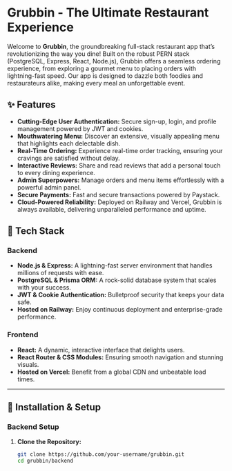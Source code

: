 # Grubbin - The Ultimate Restaurant Experience

Welcome to **Grubbin**, the groundbreaking full-stack restaurant app that’s revolutionizing the way you dine! Built on the robust PERN stack (PostgreSQL, Express, React, Node.js), Grubbin offers a seamless ordering experience, from exploring a gourmet menu to placing orders with lightning-fast speed. Our app is designed to dazzle both foodies and restaurateurs alike, making every meal an unforgettable event.

## ✨ Features

- **Cutting-Edge User Authentication:** Secure sign-up, login, and profile management powered by JWT and cookies.
- **Mouthwatering Menu:** Discover an extensive, visually appealing menu that highlights each delectable dish.
- **Real-Time Ordering:** Experience real-time order tracking, ensuring your cravings are satisfied without delay.
- **Interactive Reviews:** Share and read reviews that add a personal touch to every dining experience.
- **Admin Superpowers:** Manage orders and menu items effortlessly with a powerful admin panel.
- **Secure Payments:** Fast and secure transactions powered by Paystack.
- **Cloud-Powered Reliability:** Deployed on Railway and Vercel, Grubbin is always available, delivering unparalleled performance and uptime.

## 🚀 Tech Stack

### **Backend**
- **Node.js & Express:** A lightning-fast server environment that handles millions of requests with ease.
- **PostgreSQL & Prisma ORM:** A rock-solid database system that scales with your success.
- **JWT & Cookie Authentication:** Bulletproof security that keeps your data safe.
- **Hosted on Railway:** Enjoy continuous deployment and enterprise-grade performance.

### **Frontend**
- **React:** A dynamic, interactive interface that delights users.
- **React Router & CSS Modules:** Ensuring smooth navigation and stunning visuals.
- **Hosted on Vercel:** Benefit from a global CDN and unbeatable load times.

---

## 🔧 Installation & Setup

### **Backend Setup**

1. **Clone the Repository:**
   ```bash
   git clone https://github.com/your-username/grubbin.git
   cd grubbin/backend
